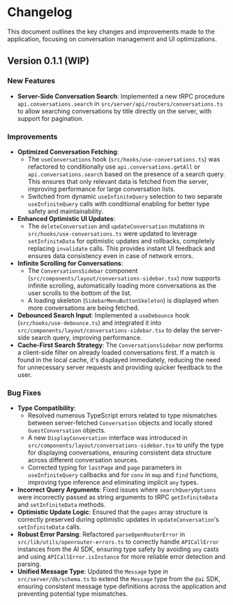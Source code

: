 # Changelog

This document outlines the key changes and improvements made to the application, focusing on conversation management and UI optimizations.

## Version 0.1.1 (WIP)

### New Features

- **Server-Side Conversation Search**: Implemented a new tRPC procedure `api.conversations.search` in `src/server/api/routers/conversations.ts` to allow searching conversations by title directly on the server, with support for pagination.

### Improvements

- **Optimized Conversation Fetching**:
  - The `useConversations` hook (`src/hooks/use-conversations.ts`) was refactored to conditionally use `api.conversations.getAll` or `api.conversations.search` based on the presence of a search query. This ensures that only relevant data is fetched from the server, improving performance for large conversation lists.
  - Switched from dynamic `useInfiniteQuery` selection to two separate `useInfiniteQuery` calls with conditional enabling for better type safety and maintainability.
- **Enhanced Optimistic UI Updates**:
  - The `deleteConversation` and `updateConversation` mutations in `src/hooks/use-conversations.ts` were updated to leverage `setInfiniteData` for optimistic updates and rollbacks, completely replacing `invalidate` calls. This provides instant UI feedback and ensures data consistency even in case of network errors.
- **Infinite Scrolling for Conversations**:
  - The `ConversationsSidebar` component (`src/components/layout/conversations-sidebar.tsx`) now supports infinite scrolling, automatically loading more conversations as the user scrolls to the bottom of the list.
  - A loading skeleton (`SidebarMenuButtonSkeleton`) is displayed when more conversations are being fetched.
- **Debounced Search Input**: Implemented a `useDebounce` hook (`src/hooks/use-debounce.ts`) and integrated it into `src/components/layout/conversations-sidebar.tsx` to delay the server-side search query, improving performance.
- **Cache-First Search Strategy**: The `ConversationsSidebar` now performs a client-side filter on already loaded conversations first. If a match is found in the local cache, it's displayed immediately, reducing the need for unnecessary server requests and providing quicker feedback to the user.

### Bug Fixes

- **Type Compatibility**:
  - Resolved numerous TypeScript errors related to type mismatches between server-fetched `Conversation` objects and locally stored `GuestConversation` objects.
  - A new `DisplayConversation` interface was introduced in `src/components/layout/conversations-sidebar.tsx` to unify the type for displaying conversations, ensuring consistent data structure across different conversation sources.
  - Corrected typing for `lastPage` and `page` parameters in `useInfiniteQuery` callbacks and for `conv` in `map` and `find` functions, improving type inference and eliminating implicit `any` types.
- **Incorrect Query Arguments**: Fixed issues where `searchQueryOptions` were incorrectly passed as string arguments to tRPC `getInfiniteData` and `setInfiniteData` methods.
- **Optimistic Update Logic**: Ensured that the `pages` array structure is correctly preserved during optimistic updates in `updateConversation`'s `setInfiniteData` calls.
- **Robust Error Parsing**: Refactored `parseOpenRouterError` in `src/lib/utils/openrouter-errors.ts` to correctly handle `APICallError` instances from the AI SDK, ensuring type safety by avoiding `any` casts and using `APICallError.isInstance` for more reliable error detection and parsing.
- **Unified Message Type**: Updated the `Message` type in `src/server/db/schema.ts` to extend the `Message` type from the `@ai` SDK, ensuring consistent message type definitions across the application and preventing potential type mismatches.
